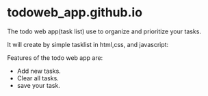 # todoweb_app.github.io
The todo web app(task list) use to organize and prioritize your tasks.

It will create by simple tasklist in html,css, and javascript:

Features of the todo web app are:
- Add new tasks.
- Clear all tasks.
- save your task.
